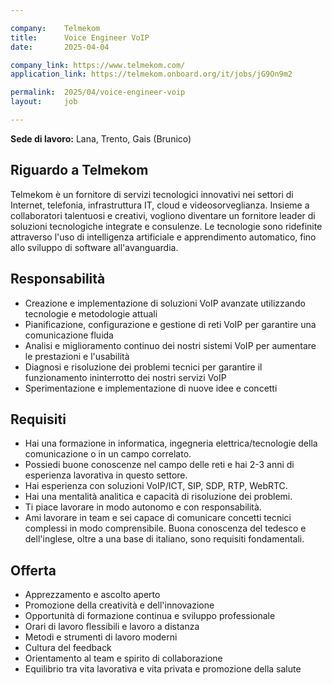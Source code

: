 ```yaml
---

company:    Telmekom
title:      Voice Engineer VoIP
date:       2025-04-04

company_link: https://www.telmekom.com/
application_link: https://telmekom.onboard.org/it/jobs/jG9On9m2

permalink:  2025/04/voice-engineer-voip
layout:     job

---
```


**Sede di lavoro:** Lana, Trento, Gais (Brunico)<br>

## Riguardo a Telmekom

Telmekom è un fornitore di servizi tecnologici innovativi nei settori di Internet, telefonia, infrastruttura IT,
cloud e videosorveglianza. Insieme a collaboratori talentuosi e creativi, vogliono diventare un
fornitore leader di soluzioni tecnologiche integrate e consulenze. Le tecnologie sono ridefinite
attraverso l'uso di intelligenza artificiale e apprendimento automatico, fino allo sviluppo di software
all'avanguardia.

## Responsabilità

* Creazione e implementazione di soluzioni VoIP avanzate utilizzando tecnologie e metodologie attuali
* Pianificazione, configurazione e gestione di reti VoIP per garantire una comunicazione fluida
* Analisi e miglioramento continuo dei nostri sistemi VoIP per aumentare le prestazioni e l'usabilità
* Diagnosi e risoluzione dei problemi tecnici per garantire il funzionamento ininterrotto dei nostri servizi VoIP
* Sperimentazione e implementazione di nuove idee e concetti

## Requisiti

* Hai una formazione in informatica, ingegneria elettrica/tecnologie della comunicazione o in un campo correlato.
* Possiedi buone conoscenze nel campo delle reti e hai 2-3 anni di esperienza lavorativa in questo settore.
* Hai esperienza con soluzioni VoIP/ICT, SIP, SDP, RTP, WebRTC.
* Hai una mentalità analitica e capacità di risoluzione dei problemi.
* Ti piace lavorare in modo autonomo e con responsabilità.
* Ami lavorare in team e sei capace di comunicare concetti tecnici complessi in modo comprensibile. Buona conoscenza
del tedesco e dell'inglese, oltre a una base di italiano, sono requisiti fondamentali.

## Offerta

* Apprezzamento e ascolto aperto
* Promozione della creatività e dell'innovazione
* Opportunità di formazione continua e sviluppo professionale
* Orari di lavoro flessibili e lavoro a distanza
* Metodi e strumenti di lavoro moderni
* Cultura del feedback
* Orientamento al team e spirito di collaborazione
* Equilibrio tra vita lavorativa e vita privata e promozione della salute
